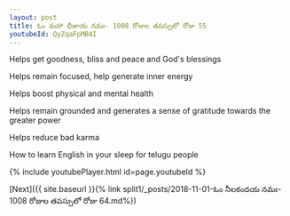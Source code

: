 ```yaml
---
layout: post
title: ఓం మహా భీజాయ నమః- 1008 రోజుల తపస్సులో రోజు 55
youtubeId: QyZqaFpMB4I
---
```

 
 
Helps get goodness, bliss and peace and God's blessings
 
Helps remain focused, help generate inner energy 
 
Helps boost physical and mental health 
 
Helps remain grounded and generates a sense of gratitude towards the greater power 
 
Helps reduce bad karma
 
How to learn English in your sleep for telugu people
 
 
 
 


{% include youtubePlayer.html id=page.youtubeId %}
 
[Next]({{ site.baseurl }}{% link split1/_posts/2018-11-01-ఓం నీలకందయ నమః- 1008 రోజుల తపస్సులో రోజు 64.md%})
 
